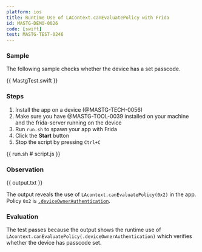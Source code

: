 ```yaml
---
platform: ios
title: Runtime Use of LAContext.canEvaluatePolicy with Frida
id: MASTG-DEMO-0026
code: [swift]
test: MASTG-TEST-0246
---
```


### Sample

The following sample checks whether the device has a set passcode.

{{ MastgTest.swift }}

### Steps

1. Install the app on a device (@MASTG-TECH-0056)
2. Make sure you have @MASTG-TOOL-0039 installed on your machine and the frida-server running on the device
3. Run `run.sh` to spawn your app with Frida
4. Click the **Start** button
5. Stop the script by pressing `Ctrl+C`

{{ run.sh # script.js }}

### Observation

{{ output.txt }}

The output reveals the use of `LAcontext.canEvaluatePolicy(0x2)` in the app. Policy `0x2` is [`.deviceOwnerAuthentication`](https://developer.apple.com/documentation/localauthentication/lapolicy/deviceownerauthentication).

### Evaluation

The test passes because the output shows the runtime use of `LAcontext.canEvaluatePolicy(.deviceOwnerAuthentication)` which verifies whether the device has passcode set.
